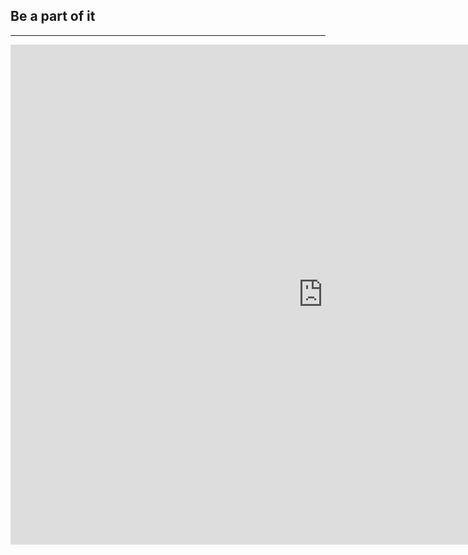 ﻿## Be a part of it
---

<iframe src="https://docs.google.com/forms/d/1D6u6ov7V5RFBRFNJDB8Fjz7AtNRkzPUbHIuT1ghM3EI/viewform?embedded=true" width="1000" height="800" frameborder="0" marginheight="0" marginwidth="0">Loading...</iframe>
